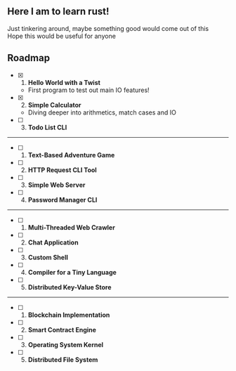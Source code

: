 ## Here I am to learn rust! 
Just tinkering around, maybe something good would come out of this   
Hope this would be useful for anyone

## Roadmap

- [x] 1. **Hello World with a Twist**
    - First program to test out main IO features!
- [x] 2. **Simple Calculator**
    - Diving deeper into arithmetics, match cases and IO 
- [ ] 3. **Todo List CLI**

---


- [ ] 1. **Text-Based Adventure Game**
- [ ] 2. **HTTP Request CLI Tool**
- [ ] 3. **Simple Web Server**
- [ ] 4. **Password Manager CLI**

---


- [ ] 1. **Multi-Threaded Web Crawler**
- [ ] 2. **Chat Application**
- [ ] 3. **Custom Shell**
- [ ] 4. **Compiler for a Tiny Language**
- [ ] 5. **Distributed Key-Value Store**

---


- [ ] 1. **Blockchain Implementation**
- [ ] 2. **Smart Contract Engine**
- [ ] 3. **Operating System Kernel**
- [ ] 5. **Distributed File System**
